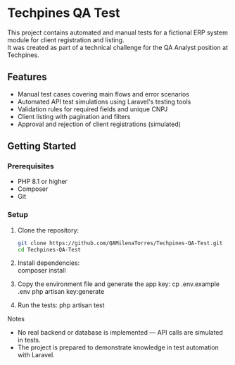 # Techpines QA Test

This project contains automated and manual tests for a fictional ERP system module for client registration and listing.  
It was created as part of a technical challenge for the QA Analyst position at Techpines.

## Features

- Manual test cases covering main flows and error scenarios  
- Automated API test simulations using Laravel's testing tools  
- Validation rules for required fields and unique CNPJ  
- Client listing with pagination and filters  
- Approval and rejection of client registrations (simulated)

## Getting Started

### Prerequisites

- PHP 8.1 or higher  
- Composer  
- Git

### Setup

1. Clone the repository:

   ```bash
   git clone https://github.com/QAMilenaTorres/Techpines-QA-Test.git
   cd Techpines-QA-Test
2. Install dependencies:   
composer install
3. Copy the environment file and generate the app key:
cp .env.example .env
php artisan key:generate
4. Run the tests:
php artisan test

Notes
- No real backend or database is implemented — API calls are simulated in tests.
- The project is prepared to demonstrate knowledge in test automation with Laravel.